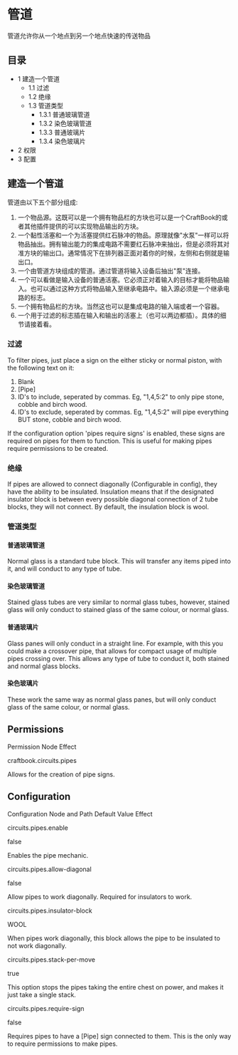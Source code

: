 # 管道 

管道允许你从一个地点到另一个地点快速的传送物品

## 目录

  * 1 建造一个管道
    * 1.1 过滤
    * 1.2 绝缘
    * 1.3 管道类型
      * 1.3.1 普通玻璃管道
      * 1.3.2 染色玻璃管道
      * 1.3.3 普通玻璃片
      * 1.3.4 染色玻璃片
  * 2 权限
  * 3 配置

##  建造一个管道

管道由以下五个部分组成:

  1. 一个物品源。这既可以是一个拥有物品栏的方块也可以是一个CraftBook的或者其他插件提供的可以实现物品输出的方块。 
  2. 一个黏性活塞和一个为活塞提供红石脉冲的物品。原理就像"水泵"一样可以将物品抽出。拥有输出能力的集成电路不需要红石脉冲来抽出，但是必须将其对准方块的输出口。通常情况下在排列器正面对着你的时候，左侧和右侧就是输出口。 
  3. 一个由管道方块组成的管道。通过管道将输入设备后抽出"泵"连接。 
  4. 一个可以看做是输入设备的普通活塞。它必须正对着输入的目标才能将物品输入。也可以通过这种方式将物品输入至继承电路中。输入源必须是一个继承电路的标志。 
  5. 一个拥有物品栏的方块。当然这也可以是集成电路的输入端或者一个容器。 
  6. 一个用于过滤的标志插在输入和输出的活塞上（也可以两边都插）。具体的细节请接着看。 

###  过滤

To filter pipes, just place a sign on the either sticky or normal piston, with
the following text on it:

  1. Blank 
  2. [Pipe] 
  3. ID's to include, seperated by commas. Eg, "1,4,5:2" to only pipe stone, cobble and birch wood. 
  4. ID's to exclude, seperated by commas. Eg, "1,4,5:2" will pipe everything BUT stone, cobble and birch wood. 

If the configuration option 'pipes require signs' is enabled, these signs are
required on pipes for them to function. This is useful for making pipes
require permissions to be created.

###  绝缘

If pipes are allowed to connect diagonally (Configurable in config), they have
the ability to be insulated. Insulation means that if the designated insulator
block is between every possible diagonal connection of 2 tube blocks, they
will not connect. By default, the insulation block is wool.

###  管道类型

####  普通玻璃管道

Normal glass is a standard tube block. This will transfer any items piped into
it, and will conduct to any type of tube.

####  染色玻璃管道

Stained glass tubes are very similar to normal glass tubes, however, stained
glass will only conduct to stained glass of the same colour, or normal glass.

####  普通玻璃片

Glass panes will only conduct in a straight line. For example, with this you
could make a crossover pipe, that allows for compact usage of multiple pipes
crossing over. This allows any type of tube to conduct it, both stained and
normal glass blocks.

####  染色玻璃片

These work the same way as normal glass panes, but will only conduct glass of
the same colour, or normal glass.

##  Permissions

Permission Node  Effect

craftbook.circuits.pipes

Allows for the creation of pipe signs.

##  Configuration

Configuration Node and Path  Default Value  Effect

circuits.pipes.enable

false

Enables the pipe mechanic.

circuits.pipes.allow-diagonal

false

Allow pipes to work diagonally. Required for insulators to work.

circuits.pipes.insulator-block

WOOL

When pipes work diagonally, this block allows the pipe to be insulated to not
work diagonally.

circuits.pipes.stack-per-move

true

This option stops the pipes taking the entire chest on power, and makes it
just take a single stack.

circuits.pipes.require-sign

false

Requires pipes to have a [Pipe] sign connected to them. This is the only way
to require permissions to make pipes.

